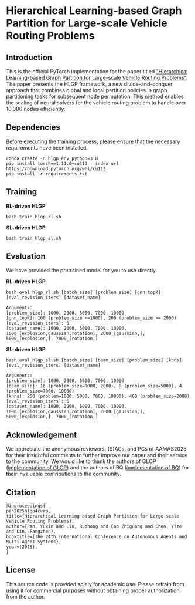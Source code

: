 # Hierarchical Learning-based Graph Partition for Large-scale Vehicle Routing Problems

## Introduction
This is the official PyTorch implementation for the paper titled ["Hierarchical Learning-based Graph Partition for Large-scale Vehicle Routing Problems"]().
The paper presents the HLGP framework, a new divide-and-conquer approach that combines global and local partition policies in graph partitioning tasks for subsequent node permutation. 
This method enables the scaling of neural solvers for the vehicle routing problem to handle over 10,000 nodes efficiently.
## Dependencies

Before executing the training process, please ensure that the necessary requirements have been installed.
```
conda create -n hlgp_env python=3.8
pip install torch==1.11.0+cu113 --index-url https://download.pytorch.org/whl/cu113
pip install -r requirements.txt
```

## Training

**RL-driven HLGP**
```
bash train_hlgp_rl.sh
```

**SL-driven HLGP**
```
bash train_hlgp_sl.sh
```


## Evaluation
We have provided the pretrained model for you to use directly.

**RL-driven HLGP**
```
bash eval_hlgp_rl.sh [batch_size] [problem_size] [gnn_topK] [eval_revision_iters] [dataset_name]

Arguments:
[problem_size]: 1000, 2000, 5000, 7000, 10000
[gnn_topK]: 100 (problem_size <=1000), 200 (problem_size >= 2000)
[eval_revision_iters]: 5
[dataset_name]: 1000, 2000, 5000, 7000, 10000, 1000_[explosion,gaussian,rotation], 2000_[gaussian,], 5000_[explosion,], 7000_[rotation,]
```

**SL-driven HLGP**
```
bash eval_hlgp_sl.sh [batch_size] [beam_size] [problem_size] [knns] [eval_revision_iters] [dataset_name]

Arguments:
[problem_size]: 1000, 2000, 5000, 7000, 10000
[beam_size]: 16 (problem_size=1000, 2000), 8 (problem_size=5000), 4 (problem_size=7000, 10000)
[knns]: 250 (problem=1000, 5000, 7000, 10000), 400 (problem_size=2000)
[eval_revision_iters]: 5
[dataset_name]: 1000, 2000, 5000, 7000, 10000, 1000_[explosion,gaussian,rotation], 2000_[gaussian,], 5000_[explosion,], 7000_[rotation,]
```

## Acknowledgement
We appreciate the anonymous reviewers, (S)ACs, and PCs of AAMAS2025 for their insightful
comments to further improve our paper and their service to the community.
We would like to thank the authors of GLOP ([implementation of GLOP](https://github.com/henry-yeh/GLOP))
and the authors of BQ ([implementation of BQ](https://github.com/naver/bq-nco)) for their invaluable contributions to the community.


## Citation

```
@inproceedings{
pan2025hlgp4cvrp,
title={Hierarchical Learning-based Graph Partition for Large-scale Vehicle Routing Problems},
author={Pan, Yuxin and Liu, Ruohong and Cao Zhiguang and Chen, Yize and Lin, Fangzhen},
booktitle={The 24th International Conference on Autonomous Agents and Multi-Agent Systems},
year={2025},
}
```

## License
This source code is provided solely for academic use. 
Please refrain from using it for commercial purposes without obtaining proper authorization from the author.

